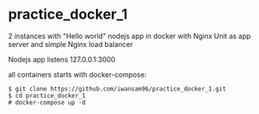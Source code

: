 # practice_docker_1

2 instances with "Hello world" nodejs app in docker with Nginx Unit as app server and simple Nginx load balancer

Nodejs app listens 127.0.0.1:3000

all containers starts with docker-compose:

```
$ git clone https://github.com/iwansam96/practice_docker_1.git
$ cd practice_docker_1
# docker-compose up -d
```
